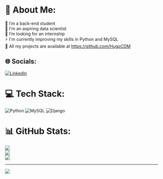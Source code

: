 # 💫 About Me:
🔭 I’m a back-end student<br>💬 I'm an aspiring data scientist<br>🤝 I’m looking for an internship<br>⚡ I'm currently improving my skills in Python and MySQL<br>🤖 All my projects are available at https://github.com/HugoCDM<br>


## 🌐 Socials:
[![LinkedIn](https://img.shields.io/badge/LinkedIn-%230077B5.svg?logo=linkedin&logoColor=white)](https://linkedin.com/in/https://www.linkedin.com/in/hugo-mello-bbb264250/) 

# 💻 Tech Stack:
![Python](https://img.shields.io/badge/python-3670A0?style=flat&logo=python&logoColor=ffdd54) ![MySQL](https://img.shields.io/badge/mysql-4479A1.svg?style=flat&logo=mysql&logoColor=white) ![Django](https://img.shields.io/badge/django-%23092E20.svg?style=flat&logo=django&logoColor=white)
# 📊 GitHub Stats:
![](https://github-readme-stats.vercel.app/api?username=HugoCDM&theme=prussian&hide_border=false&include_all_commits=false&count_private=false)<br/>
![](https://github-readme-streak-stats.herokuapp.com/?user=HugoCDM&theme=prussian&hide_border=false)<br/>
![](https://github-readme-stats.vercel.app/api/top-langs/?username=HugoCDM&theme=prussian&hide_border=false&include_all_commits=false&count_private=false&layout=compact)

---
[![](https://visitcount.itsvg.in/api?id=HugoCDM&icon=0&color=0)](https://visitcount.itsvg.in)

<!-- Proudly created with GPRM ( https://gprm.itsvg.in ) -->